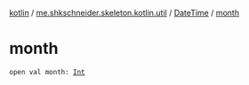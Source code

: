 [kotlin](../../index.md) / [me.shkschneider.skeleton.kotlin.util](../index.md) / [DateTime](index.md) / [month](./month.md)

# month

`open val month: `[`Int`](https://kotlinlang.org/api/latest/jvm/stdlib/kotlin/-int/index.html)